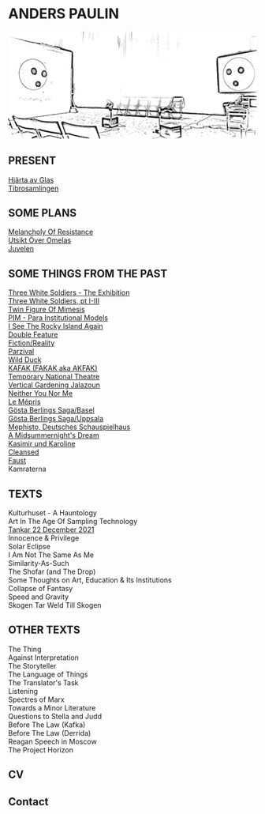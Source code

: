 # ANDERS PAULIN  

![](/neithersmall.jpg)

## PRESENT
[Hjärta av Glas](/hjarta.md)  
[Tibrosamlingen](/tibro.md)    

## SOME PLANS
[Melancholy Of Resistance](/melancholy.md)  
[Utsikt Över Omelas](/omelas.md)  
[Juvelen](/Juvelen.md)  

## SOME THINGS FROM THE PAST
[Three White Soldiers - The Exhibition](threewhitesoldiersexhibition.md)  
[Three White Soldiers, pt I-III](threewhitesoldiers.ptI-III.md)  
[Twin Figure Of Mimesis](/twinfigureofmimesis.md)  
[PIM - Para Institutional Models](/pim.md)  
[I See The Rocky Island Again](/rockyisland.md)  
[Double Feature](/doublefeature.md)  
[Fiction/Reality](/fictionreality.md)  
[Parzival](/parzival.md)  
[Wild Duck](/villanden.md)  
[KAFAK (FAKAK aka AKFAK)](/kafak.md)  
[Temporary National Theatre](/tnt.md)  
[Vertical Gardening Jalazoun](/vertical.md)  
[Neither You Nor Me](/neither.md)  
[Le Mépris](/mepris.md)  
[Gösta Berlings Saga/Basel](/gostabasel.md)  
[Gösta Berlings Saga/Uppsala](/gostauppsala.md)  
[Mephisto, Deutsches Schauspielhaus](/mephisto.md)    
[A Midsummernight's Dream](/midsommar.md)  
[Kasimir und Karoline](/kasimir.md)  
[Cleansed](/cleansed.md)  
[Faust](/faust.md)  
Kamraterna  

## TEXTS
Kulturhuset - A Hauntology  
Art In The Age Of Sampling Technology  
[Tankar 22 December 2021](/tankar.md)  
Innocence & Privilege  
Solar Eclipse  
I Am Not The Same As Me  
Similarity-As-Such  
The Shofar (and The Drop)  
Some Thoughts on Art, Education & Its Institutions  
Collapse of Fantasy  
Speed and Gravity  
Skogen Tar Weld Till Skogen  

## OTHER TEXTS
The Thing  
Against Interpretation  
The Storyteller  
The Language of Things  
The Translator's Task  
Listening  
Spectres of Marx  
Towards a Minor Literature  
Questions to Stella and Judd  
Before The Law (Kafka)  
Before The Law (Derrida)  
Reagan Speech in Moscow  
The Project Horizon  

## CV

## Contact

